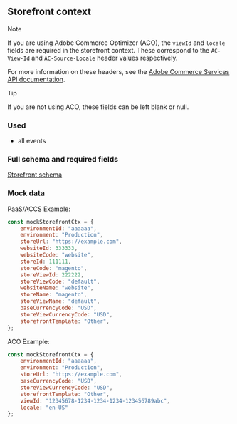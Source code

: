 ## Storefront context 

> [!NOTE]
> If you are using Adobe Commerce Optimizer (ACO), the `viewId` and `locale` fields are required in the storefront context. These correspond to the `AC-View-Id` and `AC-Source-Locale` header values respectively. 
> 
> For more information on these headers, see the [Adobe Commerce Services API documentation](https://developer.adobe.com/commerce/services/optimizer/merchandising-services/using-the-api/#headers).

> [!TIP] 
> If you are not using ACO, these fields can be left blank or null.

### Used

-   all events

### Full schema and required fields

[Storefront schema](../../../packages/storefront-events-sdk/src/types/schemas/storefrontInstance.ts)



### Mock data

PaaS/ACCS Example:

```javascript
const mockStorefrontCtx = {
    environmentId: "aaaaaa",
    environment: "Production",
    storeUrl: "https://example.com",
    websiteId: 333333,
    websiteCode: "website",
    storeId: 111111,
    storeCode: "magento",
    storeViewId: 222222,
    storeViewCode: "default",
    websiteName: "website",
    storeName: "magento",
    storeViewName: "default",
    baseCurrencyCode: "USD",
    storeViewCurrencyCode: "USD",
    storefrontTemplate: "Other",
};
```

ACO Example:

```javascript
const mockStorefrontCtx = {
    environmentId: "aaaaaa",
    environment: "Production",
    storeUrl: "https://example.com",
    baseCurrencyCode: "USD",
    storeViewCurrencyCode: "USD",
    storefrontTemplate: "Other",
    viewId: "12345678-1234-1234-1234-123456789abc",
    locale: "en-US"
};
```
